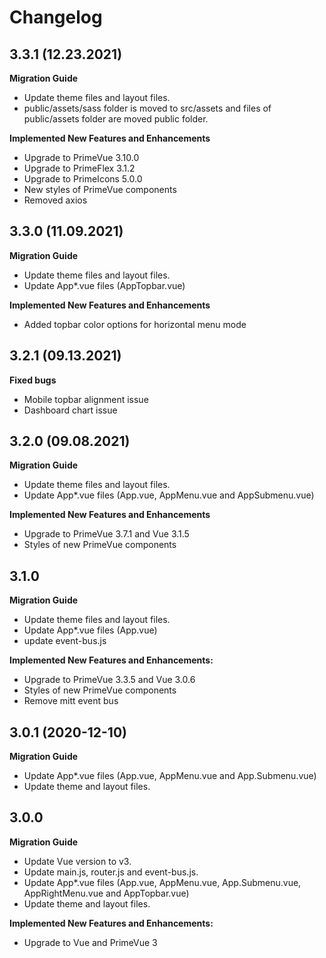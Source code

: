 # Changelog

## 3.3.1 (12.23.2021)

**Migration Guide**

- Update theme files and layout files.
- public/assets/sass folder is moved to src/assets and files of public/assets folder are moved public folder.

**Implemented New Features and Enhancements**

- Upgrade to PrimeVue 3.10.0
- Upgrade to PrimeFlex 3.1.2
- Upgrade to PrimeIcons 5.0.0
- New styles of PrimeVue components
- Removed axios

## 3.3.0 (11.09.2021)

**Migration Guide**

- Update theme files and layout files.
- Update App*.vue files (AppTopbar.vue)

**Implemented New Features and Enhancements**
- Added topbar color options for horizontal menu mode

## 3.2.1 (09.13.2021)

**Fixed bugs**

- Mobile topbar alignment issue
- Dashboard chart issue

## 3.2.0 (09.08.2021)

**Migration Guide**

- Update theme files and layout files.
- Update App*.vue files (App.vue, AppMenu.vue and AppSubmenu.vue)

**Implemented New Features and Enhancements**

- Upgrade to PrimeVue 3.7.1 and Vue 3.1.5
- Styles of new PrimeVue components

## 3.1.0

**Migration Guide**

- Update theme files and layout files.
- Update App*.vue files (App.vue)
- update event-bus.js

**Implemented New Features and Enhancements:**

- Upgrade to PrimeVue 3.3.5 and Vue 3.0.6
- Styles of new PrimeVue components
- Remove mitt event bus


## 3.0.1 (2020-12-10)

**Migration Guide**

- Update App*.vue files (App.vue, AppMenu.vue and App.Submenu.vue)
- Update theme and layout files.

## 3.0.0 

**Migration Guide**

- Update Vue version to v3.
- Update main.js, router.js and event-bus.js.
- Update App*.vue files (App.vue, AppMenu.vue, App.Submenu.vue, AppRightMenu.vue and AppTopbar.vue)
- Update theme and layout files.

**Implemented New Features and Enhancements:**

- Upgrade to Vue and PrimeVue 3
